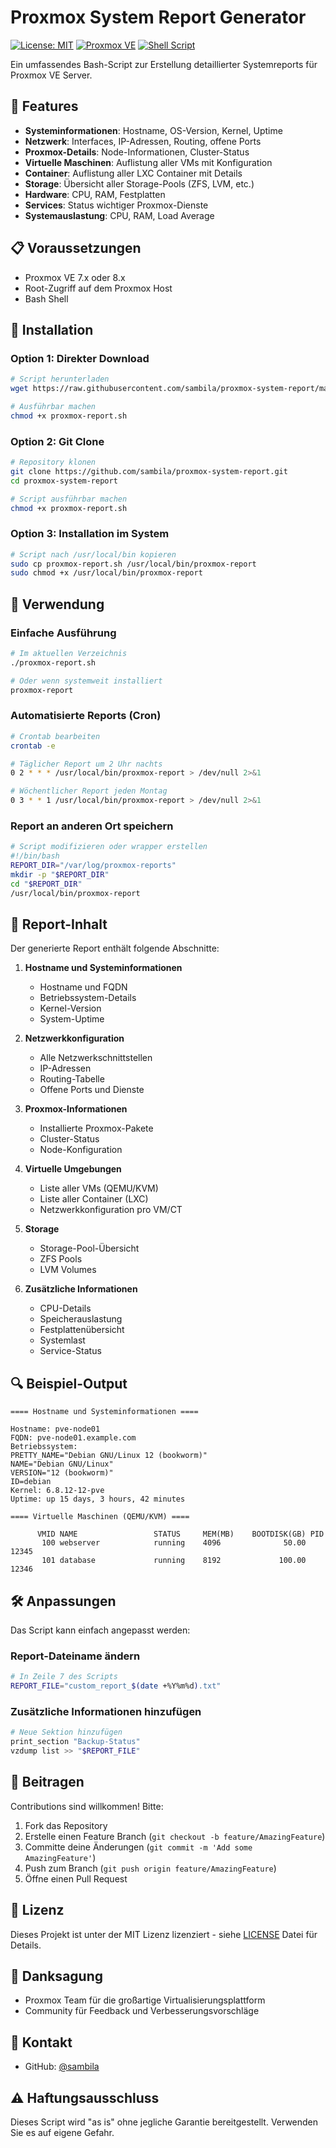 # Proxmox System Report Generator

[![License: MIT](https://img.shields.io/badge/License-MIT-yellow.svg)](https://opensource.org/licenses/MIT)
[![Proxmox VE](https://img.shields.io/badge/Proxmox%20VE-8.x-orange)](https://www.proxmox.com/)
[![Shell Script](https://img.shields.io/badge/Shell-Bash-green)](https://www.gnu.org/software/bash/)

Ein umfassendes Bash-Script zur Erstellung detaillierter Systemreports für Proxmox VE Server.

## 🚀 Features

- **Systeminformationen**: Hostname, OS-Version, Kernel, Uptime
- **Netzwerk**: Interfaces, IP-Adressen, Routing, offene Ports
- **Proxmox-Details**: Node-Informationen, Cluster-Status
- **Virtuelle Maschinen**: Auflistung aller VMs mit Konfiguration
- **Container**: Auflistung aller LXC Container mit Details
- **Storage**: Übersicht aller Storage-Pools (ZFS, LVM, etc.)
- **Hardware**: CPU, RAM, Festplatten
- **Services**: Status wichtiger Proxmox-Dienste
- **Systemauslastung**: CPU, RAM, Load Average

## 📋 Voraussetzungen

- Proxmox VE 7.x oder 8.x
- Root-Zugriff auf dem Proxmox Host
- Bash Shell

## 🔧 Installation

### Option 1: Direkter Download

```bash
# Script herunterladen
wget https://raw.githubusercontent.com/sambila/proxmox-system-report/main/proxmox-report.sh

# Ausführbar machen
chmod +x proxmox-report.sh
```

### Option 2: Git Clone

```bash
# Repository klonen
git clone https://github.com/sambila/proxmox-system-report.git
cd proxmox-system-report

# Script ausführbar machen
chmod +x proxmox-report.sh
```

### Option 3: Installation im System

```bash
# Script nach /usr/local/bin kopieren
sudo cp proxmox-report.sh /usr/local/bin/proxmox-report
sudo chmod +x /usr/local/bin/proxmox-report
```

## 📖 Verwendung

### Einfache Ausführung

```bash
# Im aktuellen Verzeichnis
./proxmox-report.sh

# Oder wenn systemweit installiert
proxmox-report
```

### Automatisierte Reports (Cron)

```bash
# Crontab bearbeiten
crontab -e

# Täglicher Report um 2 Uhr nachts
0 2 * * * /usr/local/bin/proxmox-report > /dev/null 2>&1

# Wöchentlicher Report jeden Montag
0 3 * * 1 /usr/local/bin/proxmox-report > /dev/null 2>&1
```

### Report an anderen Ort speichern

```bash
# Script modifizieren oder wrapper erstellen
#!/bin/bash
REPORT_DIR="/var/log/proxmox-reports"
mkdir -p "$REPORT_DIR"
cd "$REPORT_DIR"
/usr/local/bin/proxmox-report
```

## 📄 Report-Inhalt

Der generierte Report enthält folgende Abschnitte:

1. **Hostname und Systeminformationen**
   - Hostname und FQDN
   - Betriebssystem-Details
   - Kernel-Version
   - System-Uptime

2. **Netzwerkkonfiguration**
   - Alle Netzwerkschnittstellen
   - IP-Adressen
   - Routing-Tabelle
   - Offene Ports und Dienste

3. **Proxmox-Informationen**
   - Installierte Proxmox-Pakete
   - Cluster-Status
   - Node-Konfiguration

4. **Virtuelle Umgebungen**
   - Liste aller VMs (QEMU/KVM)
   - Liste aller Container (LXC)
   - Netzwerkkonfiguration pro VM/CT

5. **Storage**
   - Storage-Pool-Übersicht
   - ZFS Pools
   - LVM Volumes

6. **Zusätzliche Informationen**
   - CPU-Details
   - Speicherauslastung
   - Festplattenübersicht
   - Systemlast
   - Service-Status

## 🔍 Beispiel-Output

```
==== Hostname und Systeminformationen ====

Hostname: pve-node01
FQDN: pve-node01.example.com
Betriebssystem:
PRETTY_NAME="Debian GNU/Linux 12 (bookworm)"
NAME="Debian GNU/Linux"
VERSION="12 (bookworm)"
ID=debian
Kernel: 6.8.12-12-pve
Uptime: up 15 days, 3 hours, 42 minutes

==== Virtuelle Maschinen (QEMU/KVM) ====

      VMID NAME                 STATUS     MEM(MB)    BOOTDISK(GB) PID
       100 webserver            running    4096              50.00 12345
       101 database             running    8192             100.00 12346
```

## 🛠️ Anpassungen

Das Script kann einfach angepasst werden:

### Report-Dateiname ändern

```bash
# In Zeile 7 des Scripts
REPORT_FILE="custom_report_$(date +%Y%m%d).txt"
```

### Zusätzliche Informationen hinzufügen

```bash
# Neue Sektion hinzufügen
print_section "Backup-Status"
vzdump list >> "$REPORT_FILE"
```

## 🤝 Beitragen

Contributions sind willkommen! Bitte:

1. Fork das Repository
2. Erstelle einen Feature Branch (`git checkout -b feature/AmazingFeature`)
3. Committe deine Änderungen (`git commit -m 'Add some AmazingFeature'`)
4. Push zum Branch (`git push origin feature/AmazingFeature`)
5. Öffne einen Pull Request

## 📝 Lizenz

Dieses Projekt ist unter der MIT Lizenz lizenziert - siehe [LICENSE](LICENSE) Datei für Details.

## 🙏 Danksagung

- Proxmox Team für die großartige Virtualisierungsplattform
- Community für Feedback und Verbesserungsvorschläge

## 📮 Kontakt

- GitHub: [@sambila](https://github.com/sambila)

## ⚠️ Haftungsausschluss

Dieses Script wird "as is" ohne jegliche Garantie bereitgestellt. Verwenden Sie es auf eigene Gefahr.